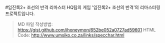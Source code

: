 #임진록2+ 조선의 반격 리마스터
HQ팀의 게임 '임진록2+ 조선의 반격'의 리마스터링 프로젝트입니다.

>MD 파일 작성방법: https://gist.github.com/ihoneymon/652be052a0727ad59601
HTML Code: http://www.umsiko.co.za/links/specchar.html